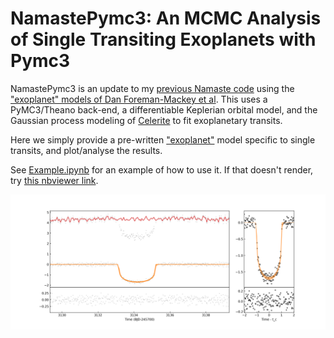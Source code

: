 # NamastePymc3: An MCMC Analysis of Single Transiting Exoplanets with Pymc3

NamastePymc3 is an update to my [previous Namaste code](http://github.com/hposborn/Namaste) using the ["exoplanet" models of Dan Foreman-Mackey et al](http://github.com/dfm/exoplanet). 
This uses a PyMC3/Theano back-end, a differentiable Keplerian orbital model, and the Gaussian process modeling of [Celerite](http://github.com/dfm/celerite) to fit exoplanetary transits.

Here we simply provide a pre-written  ["exoplanet"](http://github.com/dfm/exoplanet) model specific to single transits, and plot/analyse the results.

See [Example.ipynb](https://github.com/hposborn/NamastePymc3/blob/master/Example.ipynb) for an example of how to use it.
If that doesn't render, try [this nbviewer link](https://nbviewer.jupyter.org/github/hposborn/NamastePymc3/blob/master/Example.ipynb).


![alt text](https://github.com/hposborn/NamastePymc3/blob/master/EPIC00248847494/EPIC00248847494_2019-09-06_0_TransitFit.png)
